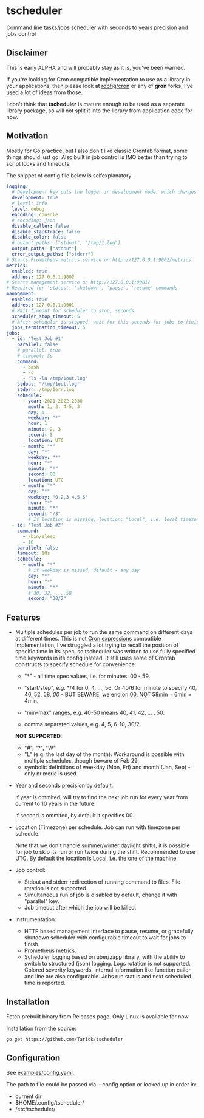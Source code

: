# tscheduler
Command line tasks/jobs scheduler with seconds to years precision and jobs control

## Disclaimer

This is early ALPHA and will probably stay as it is, you've been warned.

If you're looking for Cron compatible implementation to use as a library in your applications, then please look at [robfig/cron](https://github.com/robfig/cron) or any of __gron__ forks, I've used a lot of ideas from those.

I don't think that __tscheduler__ is mature enough to be used as a separate library package, so will not split it into the library from application code for now.

## Motivation

Mostly for Go practice, but I also don't like classic Crontab format, some things should just go. Also built in job control is IMO better than trying to script locks and timeouts.

The snippet of config file below is selfexplanatory.

```yaml
logging:
  # Development key puts the logger in development mode, which changes the behavior of DPanicLevel and takes stacktraces more liberally.
  development: true
  # level: info
  level: debug
  encoding: console
  # encoding: json
  disable_caller: false
  disable_stacktrace: false
  disable_color: false
  # output_paths: ["stdout", "/tmp/1.log"]
  output_paths: ["stdout"]
  error_output_paths: ["stderr"]
# Starts Prometheus metrics service on http://127.0.0.1:9002/metrics
metrics:
  enabled: true
  address: 127.0.0.1:9002
# Starts management service on http://127.0.0.1:9001/
# Required for 'status', 'shutdown', 'pause', 'resume' commands
management:
  enabled: true
  address: 127.0.0.1:9001
  # Wait timeout for scheduler to stop, seconds
  scheduler_stop_timeout: 5
  # After scheduler is stopped, wait for this seconds for jobs to finish
  jobs_termination_timeout: 5
jobs:
  - id: 'Test Job #1'
    parallel: false
    # parallel: true
    # timeout: 3s
    command: 
      - bash
      - -c 
      - 'ls -la /tmp/1out.log'
    stdout: "/tmp/1out.log"
    stderr: /tmp/1err.log
    schedule:
      - year: 2021-2022,2030
        month: 1, 2, 4-5, 3
        day: 1
        weekday: "*"
        hour: 1
        minute: 2, 3
        second: 3
        location: UTC
      - month: "*"
        day: "*"
        weekday: "*"
        hour: "*"
        minute: "*"
        second: 00
        location: UTC
      - month: "*"
        day: "*"
        weekday: "0,2,3,4,5,6"
        hour: "*"
        minute: "*"
        second: "/3"
        # If location is missing, location: "Local", i.e. local timezone
  - id: 'Test Job #2'
    command: 
      - /bin/sleep
      - 10
    parallel: false
    timeout: 10s
    schedule:
      - month: "*"
        # if weekday is missed, default - any day
        day: "*"
        hour: "*"
        minute: "*"
        # 30, 32, ...,58
        second: "30/2"
  ```

## Features

* Multiple schedules per job to run the same command on different days at different times.
This is not [Cron expressions](https://en.wikipedia.org/wiki/Cron#CRON_expression) compatible implementation, I've struggled a lot trying to recall the position of specific time in its spec, so tscheduler was written to use fully specified time keywords in its config instead. It still uses some of Crontab constructs to specify schedule for convenience:

  * "*" - all time spec values, i.e. for minutes: 00 - 59.

  * "start/step", e.g. */4 for 0, 4, ..., 56. Or 40/6 for minute to specify 40, 46, 52, 58, *00* - BUT BEWARE, we end on 00, NOT 58min + 6min = 4min.

  * "min-max" ranges, e.g. 40-50 means 40, 41, 42, ... , 50.
  * comma separated values, e.g. 4, 5, 6-10, 30/2.

   **NOT SUPPORTED:**

  * "#", "?", "W"
  * "L" (e.g. the last day of the month). Workaround is possible with multiple schedules, though beware of Feb 29.
  * symbolic definitions of weekday (Mon, Fri) and month (Jan, Sep) - only numeric is used.

* Year and seconds precision by default.

    If year is ommited, will try to find the next job run for every year from current to 10 years in the future.

    If second is ommited, by default it specifies 00.

* Location (Timezone) per schedule. Job can run with timezone per schedule.

  Note that we don't handle summer/winter daylight shifts, it is possible for job to skip its run or run twice during the shift. Recommended to use UTC.
  By default the location is Local, i.e. the one of the machine.

* Job control:

  * Stdout and stderr redirection of running command to files. File rotation is not supported.
  * Simultaneous run of job is disabled by default, change it with "parallel" key.
  * Job timeout after which the job will be killed.

* Instrumentation:

  * HTTP based management interface to pause, resume, or gracefully shutdown scheduler with configurable timeout to wait for jobs to finish.
  * Prometheus metrics.
  * Scheduler logging based on uber/zapp library, with the ability to switch to structured (json) logging.
  Logs rotation is not supported. Colored severity keywords, internal information like function caller and line are also configurable. Jobs run status and next scheduled time is reported.

## Installation

Fetch prebuilt binary from Releases page. Only Linux is avaliable for now.

Installation from the source:

```go get https://github.com/Tarick/tscheduler```

## Configuration

See [examples/config.yaml](examples/config.yaml).

The path to file could be passed via --config option or looked up in order in:

* current dir
* $HOME/.config/tscheduler/
* /etc/tscheduler/
